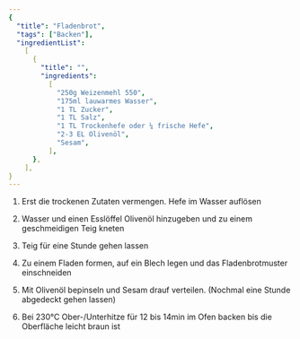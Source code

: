 ```yaml
---
{
  "title": "Fladenbrot",
  "tags": ["Backen"],
  "ingredientList":
    [
      {
        "title": "",
        "ingredients":
          [
            "250g Weizenmehl 550",
            "175ml lauwarmes Wasser",
            "1 TL Zucker",
            "1 TL Salz",
            "1 TL Trockenhefe oder ¼ frische Hefe",
            "2-3 EL Olivenöl",
            "Sesam",
          ],
      },
    ],
}
---
```


1. Erst die trockenen Zutaten vermengen. Hefe im Wasser auflösen

2. Wasser und einen Esslöffel Olivenöl hinzugeben und zu einem geschmeidigen Teig kneten

3. Teig für eine Stunde gehen lassen

4. Zu einem Fladen formen, auf ein Blech legen und das Fladenbrotmuster einschneiden

5. Mit Olivenöl bepinseln und Sesam drauf verteilen. (Nochmal eine Stunde abgedeckt gehen lassen)

6. Bei 230°C Ober-/Unterhitze für 12 bis 14min im Ofen backen bis die Oberfläche leicht braun ist
